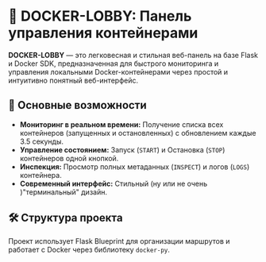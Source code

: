 # 🐳 DOCKER-LOBBY: Панель управления контейнерами

**DOCKER-LOBBY** — это легковесная и стильная веб-панель на базе Flask и Docker SDK, предназначенная для быстрого мониторинга и управления локальными Docker-контейнерами через простой и интуитивно понятный веб-интерфейс.

## 🚀 Основные возможности

* **Мониторинг в реальном времени:** Получение списка всех контейнеров (запущенных и остановленных) с обновлением каждые 3.5 секунды.
* **Управление состоянием:** Запуск (`START`) и Остановка (`STOP`) контейнеров одной кнопкой.
* **Инспекция:** Просмотр полных метаданных (`INSPECT`) и логов (`LOGS`) контейнера.
* **Современный интерфейс:** Стильный (ну или не очень )"терминальный" дизайн.

## 🛠️ Структура проекта

Проект использует Flask Blueprint для организации маршрутов и работает с Docker через библиотеку `docker-py`.
